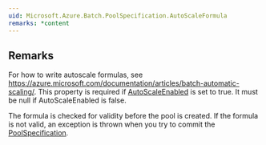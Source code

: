 ```yaml
---  
uid: Microsoft.Azure.Batch.PoolSpecification.AutoScaleFormula  
remarks: *content  
---  
```

  
## Remarks  
 For how to write autoscale formulas, see https://azure.microsoft.com/documentation/articles/batch-automatic-scaling/.              This property is required if [AutoScaleEnabled](assetId:///P:Microsoft.Azure.Batch.PoolSpecification.AutoScaleEnabled?qualifyHint=False&autoUpgrade=True) is set to true. It must be null if AutoScaleEnabled              is false.  
  
 The formula is checked for validity before the pool is created. If the formula is not valid,              an exception is thrown when you try to commit the [PoolSpecification](assetId:///T:Microsoft.Azure.Batch.PoolSpecification?qualifyHint=False&autoUpgrade=True).